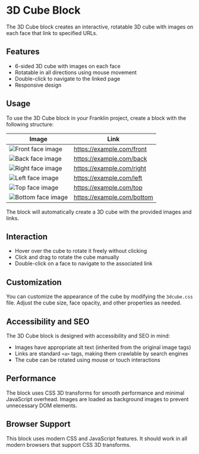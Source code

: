 # 3D Cube Block

The 3D Cube block creates an interactive, rotatable 3D cube with images on each face that link to specified URLs.

## Features

- 6-sided 3D cube with images on each face
- Rotatable in all directions using mouse movement
- Double-click to navigate to the linked page
- Responsive design

## Usage

To use the 3D Cube block in your Franklin project, create a block with the following structure:

| Image | Link |
|-------|------|
| ![Front face image](path/to/front-image.jpg) | <https://example.com/front> |
| ![Back face image](path/to/back-image.jpg) | <https://example.com/back> |
| ![Right face image](path/to/right-image.jpg) | <https://example.com/right> |
| ![Left face image](path/to/left-image.jpg) | <https://example.com/left> |
| ![Top face image](path/to/top-image.jpg) | <https://example.com/top> |
| ![Bottom face image](path/to/bottom-image.jpg) | <https://example.com/bottom> |

The block will automatically create a 3D cube with the provided images and links.

## Interaction

- Hover over the cube to rotate it freely without clicking
- Click and drag to rotate the cube manually
- Double-click on a face to navigate to the associated link

## Customization

You can customize the appearance of the cube by modifying the `3dcube.css` file. Adjust the cube size, face opacity, and other properties as needed.

## Accessibility and SEO

The 3D Cube block is designed with accessibility and SEO in mind:

- Images have appropriate alt text (inherited from the original image tags)
- Links are standard `<a>` tags, making them crawlable by search engines
- The cube can be rotated using mouse or touch interactions

## Performance

The block uses CSS 3D transforms for smooth performance and minimal JavaScript overhead. Images are loaded as background images to prevent unnecessary DOM elements.

## Browser Support

This block uses modern CSS and JavaScript features. It should work in all modern browsers that support CSS 3D transforms.
